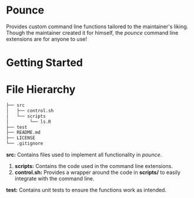 # Pounce
Provides custom command line functions tailored to the maintainer's liking.
Though the maintainer created it for himself, the *pounce* command line extensions are for anyone to use!


# Getting Started



# File Hierarchy
```bash
├── src
│   ├── control.sh
│   └── scripts
│        └── ls.R
├── test
├── README.md
├── LICENSE
└── .gitignore
```

**src:** Contains files used to implement all functionality in *pounce*.
1. **scripts:** Contains the code used in the command line extensions.
1. **control.sh:** Provides a wrapper around the code in **scripts/** to easily integrate with the command line.

**test:** Contains unit tests to ensure the functions work as intended.
